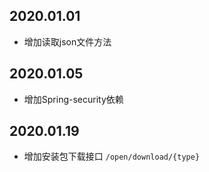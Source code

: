## 2020.01.01
* 增加读取json文件方法


## 2020.01.05
* 增加Spring-security依赖

## 2020.01.19
* 增加安装包下载接口 `/open/download/{type}`

